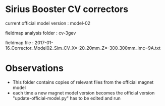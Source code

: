 Sirius Booster CV correctors
============================

current official model version : model-02

fieldmap analysis folder       : cv-3gev

fieldmap file                  : 2017-01-16_Corrector_Model02_Sim_CV_X=-20_20mm_Z=-300_300mm_Imc=9A.txt


Observations
============

- This folder contains copies of relevant files from the official magnet model
- each time a new magnet model version becomes the official version "update-official-model.py" has to be edited and run
